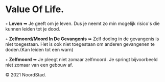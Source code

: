 # Value Of Life.

◦ <b>Leven</b> ➥ Je geeft om je leven. Dus je neemt zo min mogelijk risico's die kunnen leiden tot je dood.

◦ <b>Zelfmoord/Moord In De Gevangenis</b> ➥ Zelf doding in de gevangenis is niet toegestaan. Het is ook niet toegestaan om anderen gevangenen te doden.(Kan leiden tot een warn)

◦ <b>Zelfmoord</b> ➥ Je pleegt niet zomaar zelfmoord. Je springt bijvoorbeeld niet zomaar van een gebouw af. 

© 2021 NoordStad.
